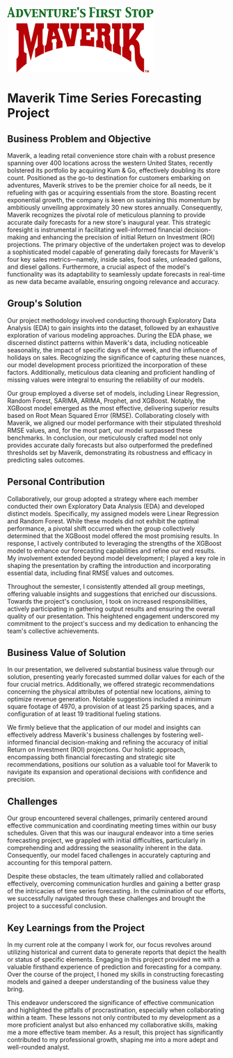 ![maverik](./Maverik.png)
# Maverik Time Series Forecasting Project

## Business Problem and Objective
Maverik, a leading retail convenience store chain with a robust presence spanning over 400 locations across the western United States, recently bolstered its portfolio by acquiring Kum & Go, effectively doubling its store count. Positioned as the go-to destination for customers embarking on adventures, Maverik strives to be the premier choice for all needs, be it refueling with gas or acquiring essentials from the store. Boasting recent exponential growth, the company is keen on sustaining this momentum by ambitiously unveiling approximately 30 new stores annually. Consequently, Maverik recognizes the pivotal role of meticulous planning to provide accurate daily forecasts for a new store's inaugural year. This strategic foresight is instrumental in facilitating well-informed financial decision-making and enhancing the precision of initial Return on Investment (ROI) projections. The primary objective of the undertaken project was to develop a sophisticated model capable of generating daily forecasts for Maverik's four key sales metrics—namely, inside sales, food sales, unleaded gallons, and diesel gallons. Furthermore, a crucial aspect of the model's functionality was its adaptability to seamlessly update forecasts in real-time as new data became available, ensuring ongoing relevance and accuracy.
## Group's Solution
Our project methodology involved conducting thorough Exploratory Data Analysis (EDA) to gain insights into the dataset, followed by an exhaustive exploration of various modeling approaches. During the EDA phase, we discerned distinct patterns within Maverik's data, including noticeable seasonality, the impact of specific days of the week, and the influence of holidays on sales. Recognizing the significance of capturing these nuances, our model development process prioritized the incorporation of these factors. Additionally, meticulous data cleaning and proficient handling of missing values were integral to ensuring the reliability of our models.

Our group employed a diverse set of models, including Linear Regression, Random Forest, SARIMA, ARIMA, Prophet, and XGBoost. Notably, the XGBoost model emerged as the most effective, delivering superior results based on Root Mean Squared Error (RMSE). Collaborating closely with Maverik, we aligned our model performance with their stipulated threshold RMSE values, and, for the most part, our model surpassed these benchmarks. In conclusion, our meticulously crafted model not only provides accurate daily forecasts but also outperformed the predefined thresholds set by Maverik, demonstrating its robustness and efficacy in predicting sales outcomes.
## Personal Contribution
Collaboratively, our group adopted a strategy where each member conducted their own Exploratory Data Analysis (EDA) and developed distinct models. Specifically, my assigned models were Linear Regression and Random Forest. While these models did not exhibit the optimal performance, a pivotal shift occurred when the group collectively determined that the XGBoost model offered the most promising results. In response, I actively contributed to leveraging the strengths of the XGBoost model to enhance our forecasting capabilities and refine our end results. My involvement extended beyond model development; I played a key role in shaping the presentation by crafting the introduction and incorporating essential data, including final RMSE values and outcomes.

Throughout the semester, I consistently attended all group meetings, offering valuable insights and suggestions that enriched our discussions. Towards the project's conclusion, I took on increased responsibilities, actively participating in gathering output results and ensuring the overall quality of our presentation. This heightened engagement underscored my commitment to the project's success and my dedication to enhancing the team's collective achievements.
## Business Value of Solution
In our presentation, we delivered substantial business value through our solution, presenting yearly forecasted summed dollar values for each of the four crucial metrics. Additionally, we offered strategic recommendations concerning the physical attributes of potential new locations, aiming to optimize revenue generation. Notable suggestions included a minimum square footage of 4970, a provision of at least 25 parking spaces, and a configuration of at least 19 traditional fueling stations.

We firmly believe that the application of our model and insights can effectively address Maverik's business challenges by fostering well-informed financial decision-making and refining the accuracy of initial Return on Investment (ROI) projections. Our holistic approach, encompassing both financial forecasting and strategic site recommendations, positions our solution as a valuable tool for Maverik to navigate its expansion and operational decisions with confidence and precision.
## Challenges
Our group encountered several challenges, primarily centered around effective communication and coordinating meeting times within our busy schedules. Given that this was our inaugural endeavor into a time series forecasting project, we grappled with initial difficulties, particularly in comprehending and addressing the seasonality inherent in the data. Consequently, our model faced challenges in accurately capturing and accounting for this temporal pattern.

Despite these obstacles, the team ultimately rallied and collaborated effectively, overcoming communication hurdles and gaining a better grasp of the intricacies of time series forecasting. In the culmination of our efforts, we successfully navigated through these challenges and brought the project to a successful conclusion.
## Key Learnings from the Project
In my current role at the company I work for, our focus revolves around utilizing historical and current data to generate reports that depict the health or status of specific elements. Engaging in this project provided me with a valuable firsthand experience of prediction and forecasting for a company. Over the course of the project, I honed my skills in constructing forecasting models and gained a deeper understanding of the business value they bring.

This endeavor underscored the significance of effective communication and highlighted the pitfalls of procrastination, especially when collaborating within a team. These lessons not only contributed to my development as a more proficient analyst but also enhanced my collaborative skills, making me a more effective team member. As a result, this project has significantly contributed to my professional growth, shaping me into a more adept and well-rounded analyst.
